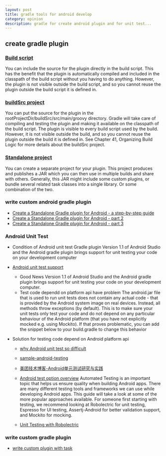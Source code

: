 ```yaml
---
layout: post
title: gradle tools for android develop
category: opinion
description: gradle for create android plugin and for unit test...
---
```


## create gradle plugin
### [Build script](https://github.com/adavis/caster-io-samples/tree/master/GradlePluginBasics)
You can include the source for the plugin directly in the build script. This has the benefit that the plugin is automatically compiled and included in the classpath of the build script without you having to do anything. However, the plugin is not visible outside the build script, and so you cannot reuse the plugin outside the build script it is defined in. 
### [buildSrc project](https://github.com/adavis/caster-io-samples/tree/master/GradlePluginIntermediate)
You can put the source for the plugin in the rootProjectDir/buildSrc/src/main/groovy directory. Gradle will take care of compiling and testing the plugin and making it available on the classpath of the build script. The plugin is visible to every build script used by the build. However, it is not visible outside the build, and so you cannot reuse the plugin outside the build it is defined in.
 See Chapter 41, Organizing Build Logic for more details about the buildSrc project.
### [Standalone project](https://github.com/adavis/caster-io-samples/tree/master/sample-plugin)
You can create a separate project for your plugin. This project produces and publishes a JAR which you can then use in multiple builds and share with others. Generally, this JAR might include some custom plugins, or bundle several related task classes into a single library. Or some combination of the two. 

### write custom android gradle plugin
* [Create a Standalone Gradle plugin for Android - a step-by-step guide ](https://afterecho.uk/blog/create-a-standalone-gradle-plugin-for-android-a-step-by-step-guide.html)
* [Create a Standalone Gradle plugin for Android - part 2 ](https://afterecho.uk/blog/create-a-standalone-gradle-plugin-for-android-part-2.html)
* [Create a Standalone Gradle plugin for Android - part 3 ](https://afterecho.uk/blog/create-a-standalone-gradle-plugin-for-android-part-3.html)

### Android Unit Test
* Condition of Android unit test Gradle plugin
Version 1.1 of Android Studio and the Android gradle plugin brings support for unit testing your code on your development computer
* [Android unit test support](http://tools.android.com/tech-docs/unit-testing-support#)
  * Good News
    Version 1.1 of Android Studio and the Android gradle plugin brings support for unit testing your code on your development computer.
  * Test code dependd on platform api have problem
    The android.jar file that is used to run unit tests does not contain any actual code - that is provided by the Android system image on real devices. Instead, all methods throw exceptions (by default). This is to make sure your unit tests only test your code and do not depend on any particular behaviour of the Android platform (that you have not explicitly mocked e.g. using Mockito). If that proves problematic, you can add the snippet below to your build.gradle to change this behavior

* Solution for testing code depend on Android platform api
  * [why Android unit test so difficult](https://segmentfault.com/a/1190000002904944)
  * [sample-android-testing](https://github.com/adavis/sample-android-testing)

  * [美团技术博客-Android单元测试研究与实践](http://tech.meituan.com/Android_unit_test.html)
  * [Android test option overview](https://github.com/codepath/android_guides/wiki/Android-Testing-Options)
  Automated Testing is an important topic that helps us ensure quality when building Android apps. There are many different testing tools and frameworks we can use while developing Android apps. This guide will take a look at some of the more popular approaches available. For someone first starting with testing, we recommend looking at Robolectric for unit testing, Espresso for UI testing, Assertj-Android for better validation support, and Mockito for mocking.
  * [Unit Testing with Robolectric](https://github.com/codepath/android_guides/wiki/Unit-Testing-with-Robolectric)


### write custom gradle plugin
* [write custom plugin with task](https://www.javacodegeeks.com/2012/08/gradle-custom-plugin.html)
  